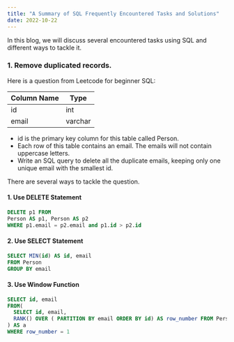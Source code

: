 ```yaml
---
title: "A Summary of SQL Frequently Encountered Tasks and Solutions"
date: 2022-10-22
---
```


In this blog, we will discuss several encountered tasks using SQL and different ways to tackle it.

### 1. Remove duplicated records.
Here is a question from Leetcode for beginner SQL:

| Column Name | Type     |
|-------------|----------|
| id          | int      |
| email       | varchar  |
* id is the primary key column for this table called Person.
* Each row of this table contains an email. The emails will not contain uppercase letters.
* Write an SQL query to delete all the duplicate emails, keeping only one unique email with the smallest id.

There are several ways to tackle the question.
#### 1. Use DELETE Statement

```SQL
DELETE p1 FROM   
Person AS p1, Person AS p2  
WHERE p1.email = p2.email and p1.id > p2.id  
```

#### 2. Use SELECT Statement

```SQL
SELECT MIN(id) AS id, email 
FROM Person 
GROUP BY email
```
#### 3. Use Window Function
```SQL
SELECT id, email
FROM(
  SELECT id, email, 
  RANK() OVER ( PARTITION BY email ORDER BY id) AS row_number FROM Person
) AS a
WHERE row_number = 1
```

